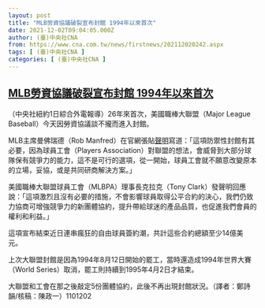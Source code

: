 ```yaml
---
layout: post
title: "MLB勞資協議破裂宣布封館 1994年以來首次"
date: 2021-12-02T09:04:05.000Z
author: (臺)中央社CNA
from: https://www.cna.com.tw/news/firstnews/202112020242.aspx
tags: [ (臺)中央社CNA ]
categories: [ (臺)中央社CNA ]
---
```

<!--1638435845000-->
[MLB勞資協議破裂宣布封館 1994年以來首次](https://www.cna.com.tw/news/firstnews/202112020242.aspx)
------

<div>
<div></div><div><p>（中央社紐約1日綜合外電報導）26年來首次，美國職棒大聯盟（Major League Baseball）今天因勞資協議談不攏而進入封館。</p><p>MLB主席曼佛瑞德（Rob Manfred）在官網張貼<a href="https://www.mlb.com/news/featured/a-letter-to-baseball-fans">聲明</a>寫道：「這項防禦性封館有其必要，因為球員工會（Players Association）對聯盟的想法，會威脅到大部分球隊保有競爭力的能力，這不是可行的選項，從一開始，球員工會就不願意改變原本的立場，妥協，或是共同研商解決方案。」</p><p>美國職棒大聯盟球員工會（MLBPA）理事長克拉克（Tony Clark）發聲明回應說：「這項激烈且沒有必要的措施，不會影響球員取得公平合約的決心，我們仍致力協商可增強競爭力的新團體協約，提升帶給球迷的產品品質，也促進我們會員的權利和利益。」</p><p>這項宣布結束近日連串瘋狂的自由球員簽約潮，共計這些合約總額至少14億美元。</p><p>上次大聯盟封館是因為1994年8月12日開始的罷工，當時還造成1994年世界大賽（World Series）取消，罷工則持續到1995年4月2日才結束。</p><p>大聯盟和工會在那之後敲定5份團體協約，此後不再出現封館狀況。（譯者：鄭詩韻/核稿：陳政一）1101202</p></div>
</div>
